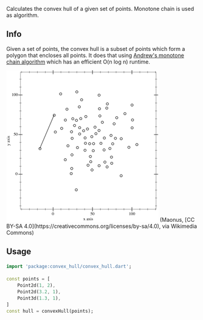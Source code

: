 Calculates the convex hull of a given set of points. Monotone chain is used as algorithm.

## Info

Given a set of points, the convex hull is a subset of points which form a polygon that encloses all points. It does that using [Andrew's monotone chain algorithm]() which has an efficient O(n log n) runtime.

<img src="asset/Animation_depicting_the_Monotone_algorithm.gif">
(Maonus, [CC BY-SA 4.0](https://creativecommons.org/licenses/by-sa/4.0), via Wikimedia Commons)

## Usage

```dart
import 'package:convex_hull/convex_hull.dart';

const points = [
    Point2d(1, 2),
    Point2d(3.2, 1),
    Point3d(1.3, 1),
]
const hull = convexHull(points);
```
